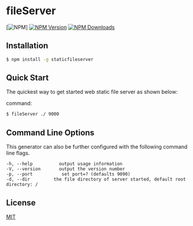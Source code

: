 # fileServer

[![NPM](https://nodei.co/npm/static-file-web-server.png)]
[![NPM Version][npm-image]][npm-url]
[![NPM Downloads][downloads-image]][downloads-url]

## Installation

```sh
$ npm install -g staticfileserver
```

## Quick Start

The quickest way to get started web  static file server as shown below:

command:

```bash
$ fileServer ./ 9000
```

## Command Line Options

This generator can also be further configured with the following command line flags.

    -h, --help          output usage information
    -V, --version       output the version number
    -p, --port           set port=? (defaults 9090)
    -d, --dir         the file directory of server started, default root directory: /

## License

[MIT](LICENSE)

[npm-image]: https://img.shields.io/npm/v/staticfileserver.svg
[npm-url]: https://www.npmjs.com/package/staticfileserver
[downloads-image]: https://img.shields.io/npm/dm/staticfileserver.svg
[downloads-url]: https://npmjs.org/package/staticfileserver
